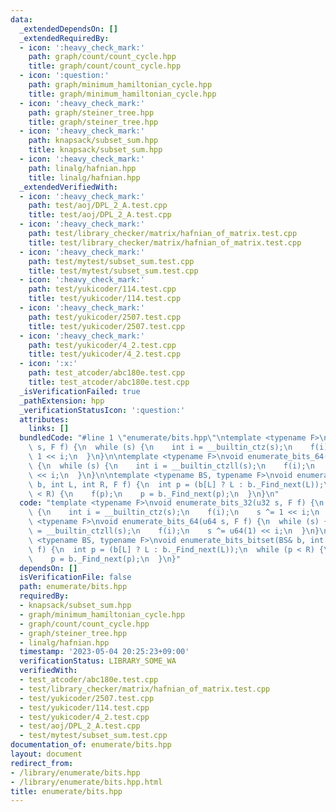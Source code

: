 ```yaml
---
data:
  _extendedDependsOn: []
  _extendedRequiredBy:
  - icon: ':heavy_check_mark:'
    path: graph/count/count_cycle.hpp
    title: graph/count/count_cycle.hpp
  - icon: ':question:'
    path: graph/minimum_hamiltonian_cycle.hpp
    title: graph/minimum_hamiltonian_cycle.hpp
  - icon: ':heavy_check_mark:'
    path: graph/steiner_tree.hpp
    title: graph/steiner_tree.hpp
  - icon: ':heavy_check_mark:'
    path: knapsack/subset_sum.hpp
    title: knapsack/subset_sum.hpp
  - icon: ':heavy_check_mark:'
    path: linalg/hafnian.hpp
    title: linalg/hafnian.hpp
  _extendedVerifiedWith:
  - icon: ':heavy_check_mark:'
    path: test/aoj/DPL_2_A.test.cpp
    title: test/aoj/DPL_2_A.test.cpp
  - icon: ':heavy_check_mark:'
    path: test/library_checker/matrix/hafnian_of_matrix.test.cpp
    title: test/library_checker/matrix/hafnian_of_matrix.test.cpp
  - icon: ':heavy_check_mark:'
    path: test/mytest/subset_sum.test.cpp
    title: test/mytest/subset_sum.test.cpp
  - icon: ':heavy_check_mark:'
    path: test/yukicoder/114.test.cpp
    title: test/yukicoder/114.test.cpp
  - icon: ':heavy_check_mark:'
    path: test/yukicoder/2507.test.cpp
    title: test/yukicoder/2507.test.cpp
  - icon: ':heavy_check_mark:'
    path: test/yukicoder/4_2.test.cpp
    title: test/yukicoder/4_2.test.cpp
  - icon: ':x:'
    path: test_atcoder/abc180e.test.cpp
    title: test_atcoder/abc180e.test.cpp
  _isVerificationFailed: true
  _pathExtension: hpp
  _verificationStatusIcon: ':question:'
  attributes:
    links: []
  bundledCode: "#line 1 \"enumerate/bits.hpp\"\ntemplate <typename F>\nvoid enumerate_bits_32(u32\
    \ s, F f) {\n  while (s) {\n    int i = __builtin_ctz(s);\n    f(i);\n    s ^=\
    \ 1 << i;\n  }\n}\n\ntemplate <typename F>\nvoid enumerate_bits_64(u64 s, F f)\
    \ {\n  while (s) {\n    int i = __builtin_ctzll(s);\n    f(i);\n    s ^= u64(1)\
    \ << i;\n  }\n}\n\ntemplate <typename BS, typename F>\nvoid enumerate_bits_bitset(BS&\
    \ b, int L, int R, F f) {\n  int p = (b[L] ? L : b._Find_next(L));\n  while (p\
    \ < R) {\n    f(p);\n    p = b._Find_next(p);\n  }\n}\n"
  code: "template <typename F>\nvoid enumerate_bits_32(u32 s, F f) {\n  while (s)\
    \ {\n    int i = __builtin_ctz(s);\n    f(i);\n    s ^= 1 << i;\n  }\n}\n\ntemplate\
    \ <typename F>\nvoid enumerate_bits_64(u64 s, F f) {\n  while (s) {\n    int i\
    \ = __builtin_ctzll(s);\n    f(i);\n    s ^= u64(1) << i;\n  }\n}\n\ntemplate\
    \ <typename BS, typename F>\nvoid enumerate_bits_bitset(BS& b, int L, int R, F\
    \ f) {\n  int p = (b[L] ? L : b._Find_next(L));\n  while (p < R) {\n    f(p);\n\
    \    p = b._Find_next(p);\n  }\n}"
  dependsOn: []
  isVerificationFile: false
  path: enumerate/bits.hpp
  requiredBy:
  - knapsack/subset_sum.hpp
  - graph/minimum_hamiltonian_cycle.hpp
  - graph/count/count_cycle.hpp
  - graph/steiner_tree.hpp
  - linalg/hafnian.hpp
  timestamp: '2023-05-04 20:25:23+09:00'
  verificationStatus: LIBRARY_SOME_WA
  verifiedWith:
  - test_atcoder/abc180e.test.cpp
  - test/library_checker/matrix/hafnian_of_matrix.test.cpp
  - test/yukicoder/2507.test.cpp
  - test/yukicoder/114.test.cpp
  - test/yukicoder/4_2.test.cpp
  - test/aoj/DPL_2_A.test.cpp
  - test/mytest/subset_sum.test.cpp
documentation_of: enumerate/bits.hpp
layout: document
redirect_from:
- /library/enumerate/bits.hpp
- /library/enumerate/bits.hpp.html
title: enumerate/bits.hpp
---
```

